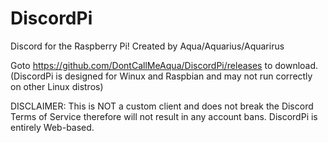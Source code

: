 # DiscordPi
Discord for the Raspberry Pi!
Created by Aqua/Aquarius/Aquarirus

Goto https://github.com/DontCallMeAqua/DiscordPi/releases to download.
(DiscordPi is designed for Winux and Raspbian and may not run correctly on other Linux distros)

DISCLAIMER:
This is NOT a custom client and does not break the Discord Terms of Service therefore will not result in any account bans.
DiscordPi is entirely Web-based.
